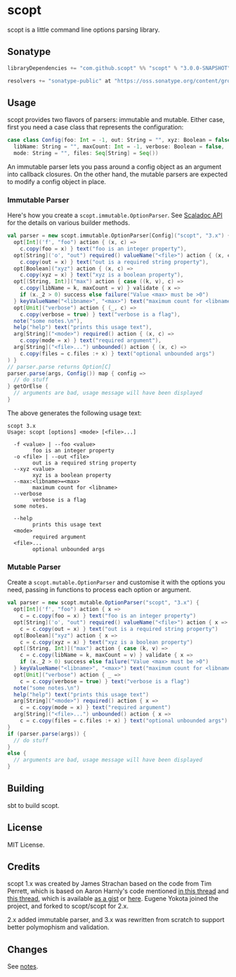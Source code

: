 scopt
=====

scopt is a little command line options parsing library.

Sonatype
--------

```scala
libraryDependencies += "com.github.scopt" %% "scopt" % "3.0.0-SNAPSHOT"

resolvers += "sonatype-public" at "https://oss.sonatype.org/content/groups/public"
```

Usage
-----

scopt provides two flavors of parsers: immutable and mutable.
Either case, first you need a case class that represents the configuration:

```scala
case class Config(foo: Int = -1, out: String = "", xyz: Boolean = false,
  libName: String = "", maxCount: Int = -1, verbose: Boolean = false,
  mode: String = "", files: Seq[String] = Seq())
```

An immutable parser lets you pass around a config object as an argument into callback closures.
On the other hand, the mutable parsers are expected to modify a config object in place.

### Immutable Parser

Here's how you create a `scopt.immutable.OptionParser`. See [Scaladoc API](http://scopt.github.com/scopt/latest/api/) for the details on various builder methods.

```scala
val parser = new scopt.immutable.OptionParser[Config]("scopt", "3.x") { def options = Seq(
  opt[Int]('f', "foo") action { (x, c) =>
    c.copy(foo = x) } text("foo is an integer property"),
  opt[String]('o', "out") required() valueName("<file>") action { (x, c) =>
    c.copy(out = x) } text("out is a required string property"),
  opt[Boolean]("xyz") action { (x, c) =>
    c.copy(xyz = x) } text("xyz is a boolean property"),
  opt[(String, Int)]("max") action { case ((k, v), c) =>
    c.copy(libName = k, maxCount = v) } validate { x =>
    if (x._2 > 0) success else failure("Value <max> must be >0") 
  } keyValueName("<libname>", "<max>") text("maximum count for <libname>"),
  opt[Unit]("verbose") action { (_, c) =>
    c.copy(verbose = true) } text("verbose is a flag"),
  note("some notes.\n"),
  help("help") text("prints this usage text"),
  arg[String]("<mode>") required() action { (x, c) =>
    c.copy(mode = x) } text("required argument"),
  arg[String]("<file>...") unbounded() action { (x, c) =>
    c.copy(files = c.files :+ x) } text("optional unbounded args")
) }
// parser.parse returns Option[C]
parser.parse(args, Config()) map { config =>
  // do stuff
} getOrElse {
  // arguments are bad, usage message will have been displayed
}
```

The above generates the following usage text:

```
scopt 3.x
Usage: scopt [options] <mode> [<file>...]

  -f <value> | --foo <value>
        foo is an integer property
  -o <file> | --out <file>
        out is a required string property
  --xyz <value>
        xyz is a boolean property
  --max:<libname>=<max>
        maximum count for <libname>
  --verbose
        verbose is a flag
  some notes.

  --help
        prints this usage text
  <mode>
        required argument
  <file>...
        optional unbounded args
```

### Mutable Parser

Create a `scopt.mutable.OptionParser` and customise it with the options you need, passing in functions to process each option or argument.

```scala
val parser = new scopt.mutable.OptionParser("scopt", "3.x") {
  opt[Int]('f', "foo") action { x =>
    c = c.copy(foo = x) } text("foo is an integer property")
  opt[String]('o', "out") required() valueName("<file>") action { x =>
    c = c.copy(out = x) } text("out is a required string property")
  opt[Boolean]("xyz") action { x =>
    c = c.copy(xyz = x) } text("xyz is a boolean property")
  opt[(String, Int)]("max") action { case (k, v) =>
    c = c.copy(libName = k, maxCount = v) } validate { x =>
    if (x._2 > 0) success else failure("Value <max> must be >0") 
  } keyValueName("<libname>", "<max>") text("maximum count for <libname>")
  opt[Unit]("verbose") action { _ =>
    c = c.copy(verbose = true) } text("verbose is a flag")
  note("some notes.\n")
  help("help") text("prints this usage text")
  arg[String]("<mode>") required() action { x =>
    c = c.copy(mode = x) } text("required argument")
  arg[String]("<file>...") unbounded() action { x =>
    c = c.copy(files = c.files :+ x) } text("optional unbounded args")
}
if (parser.parse(args)) {
  // do stuff
}
else {
  // arguments are bad, usage message will have been displayed
}
```

Building
--------

sbt to build scopt.

License
-------

MIT License.

Credits
-------

scopt 1.x was created by James Strachan based on the code from Tim Perrett,
which is based on Aaron Harnly's code mentioned [in this thread](http://old.nabble.com/-scala--CLI-library--ts19391923.html#a19391923) and [this thread](http://old.nabble.com/Parsing-command-lines-argument-in-a-%22scalaesque%22-way-tp26592006p26595257.html), which is available [as a gist](http://gist.github.com/246481) or [here](http://harnly.net/tmp/OptionsParser.scala).
Eugene Yokota joined the project, and forked to scopt/scopt for 2.x.

2.x added immutable parser, and 3.x was rewritten from scratch to support better polymophism and validation.

Changes
-------

See [notes](https://github.com/scopt/scopt/tree/master/notes).
